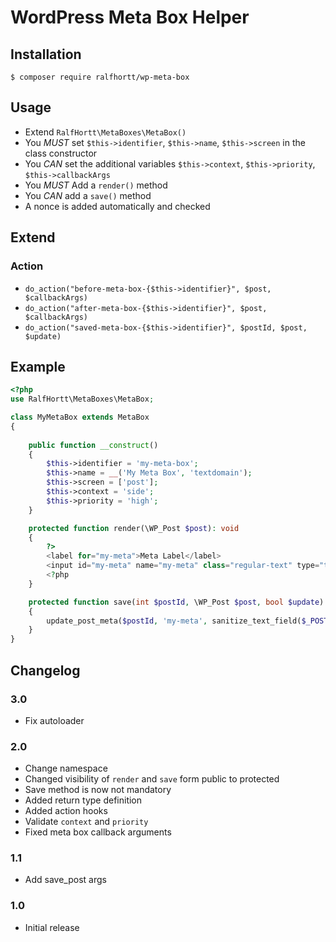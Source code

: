 # WordPress Meta Box Helper

## Installation

`$ composer require ralfhortt/wp-meta-box`

## Usage

* Extend `RalfHortt\MetaBoxes\MetaBox()`
* You _MUST_ set `$this->identifier`, `$this->name`, `$this->screen` in the class constructor
* You _CAN_ set the additional variables `$this->context`, `$this->priority`, `$this->callbackArgs`
* You _MUST_ Add a `render()` method
* You _CAN_ add a `save()` method
* A nonce is added automatically and checked

## Extend

### Action

* `do_action("before-meta-box-{$this->identifier}", $post, $callbackArgs)`
* `do_action("after-meta-box-{$this->identifier}", $post, $callbackArgs)`
* `do_action("saved-meta-box-{$this->identifier}", $postId, $post, $update)`

## Example

```php
<?php
use RalfHortt\MetaBoxes\MetaBox;

class MyMetaBox extends MetaBox
{
	
	public function __construct()
	{
		$this->identifier = 'my-meta-box';
		$this->name = __('My Meta Box', 'textdomain');
		$this->screen = ['post'];
		$this->context = 'side';
		$this->priority = 'high';
	}

	protected function render(\WP_Post $post): void 
	{
		?>
		<label for="my-meta">Meta Label</label>
		<input id="my-meta" name="my-meta" class="regular-text" type="text" value="<?= esc_attr(get_post_meta($post->ID, 'my-meta', true )) ?>">
		<?php
	}

	protected function save(int $postId, \WP_Post $post, bool $update): void
	{
		update_post_meta($postId, 'my-meta', sanitize_text_field($_POST['my-meta']));
	}
}
```

## Changelog

### 3.0

* Fix autoloader

### 2.0

* Change namespace
* Changed visibility of `render` and `save` form public to protected
* Save method is now not mandatory
* Added return type definition
* Added action hooks
* Validate `context` and `priority`
* Fixed meta box callback arguments

### 1.1

* Add save_post args

### 1.0

* Initial release
